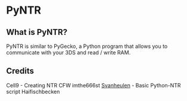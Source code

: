 # PyNTR

## What is PyNTR?  
PyNTR is similar to PyGecko, a Python program that allows you to communicate with your 3DS and read / write RAM.  

## Credits
Cell9 - Creating NTR CFW
imthe666st
[Svanheulen](https://github.com/svanheulen) - Basic Python-NTR script
Haifischbecken
